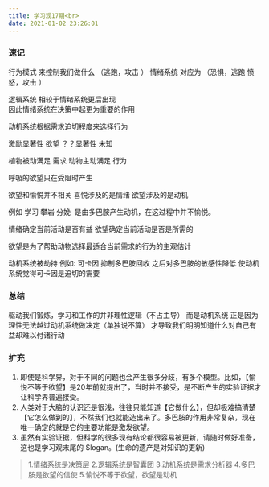 ```yaml
---
title: 学习观17期<br>
date: 2021-01-02 23:26:01
---
```

### 速记

行为模式 来控制我们做什么 （逃跑，攻击 ）
情绪系统 对应为 （恐惧，逃跑 愤怒，攻击 ）

逻辑系统 相较于情绪系统更后出现  
因此情绪系统在决策中起更为重要的作用  

动机系统根据需求迫切程度来选择行为  

激励显著性 欲望
？？显著性 未知

植物被动满足 需求
动物主动满足 行为

呼吸的欲望只在受阻时产生

欲望和愉悦并不相关
喜悦涉及的是情绪
欲望涉及的是动机

例如
学习 攀岩 分娩 
是由多巴胺产生动机，在这过程中并不愉悦。

情绪确定当前活动是否有益
欲望确定当前活动是否是所需的

欲望是为了帮助动物选择最适合当前需求的行为的主观估计

动机系统被劫持 例如:
可卡因 抑制多巴胺回收
之后对多巴胺的敏感性降低
使动机系统觉得可卡因是迫切的需要

### 总结

驱动我们锻炼，学习和工作的并非理性逻辑（不占主导）
而是动机系统
正是因为理性无法越过动机系统做决定（单独说不算）
才导致我们明明知道什么对自己有益却难以付诸行动

### 扩充

1. 即使是科学界，对于不同的问题也会产生很多分歧，有多个模型。比如，【愉悦不等于欲望】是20年前就提出了，当时并不接受，是不断产生的实验证据才让科学界普遍接受。
2. 人类对于大脑的认识还是很浅，往往只能知道【它做什么】，但却极难搞清楚【它怎么做到的】，不然我们也就能造出来了。多巴胺的作用非常复杂，现在唯一确定的就是它的主要功能是激发欲望。
3. 虽然有实验证据，但科学的很多现有结论都很容易被更新，请随时做好准备，这也是学习观末尾的 Slogan。(生命的遗产是对知识的更新)

>1.情绪系统是决策层
2.逻辑系统是智囊团
3.动机系统是需求分析器
4.多巴胺是欲望的信使
5.愉悦不等于欲望，欲望是动机